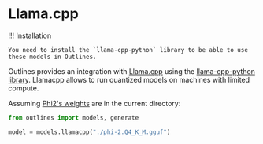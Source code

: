 # Llama.cpp

!!! Installation

    You need to install the `llama-cpp-python` library to be able to use these models in Outlines.

Outlines provides an integration with [Llama.cpp](https://github.com/ggerganov/llama.cpp) using the [llama-cpp-python library](https://github.com/abetlen/llama-cpp-python). Llamacpp allows to run quantized models on machines with limited compute.

Assuming [Phi2's weights](https://huggingface.co/TheBloke/phi-2-GGUF) are in the current directory:

```python
from outlines import models, generate

model = models.llamacpp("./phi-2.Q4_K_M.gguf")
```
